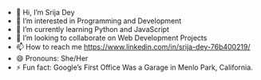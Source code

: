 - 👋 Hi, I’m Srija Dey
- 👀 I’m interested in Programming and Development
- 🌱 I’m currently learning Python and JavaScript
- 💞️ I’m looking to collaborate on Web Development Projects
- 📫 How to reach me https://www.linkedin.com/in/srija-dey-76b400219/ 
- 😄 Pronouns: She/Her
- ⚡ Fun fact: Google’s First Office Was a Garage in Menlo Park, California. 

<!---
s-r-i-03/s-r-i-03 is a ✨ special ✨ repository because its `README.md` (this file) appears on your GitHub profile.
You can click the Preview link to take a look at your changes.
--->

